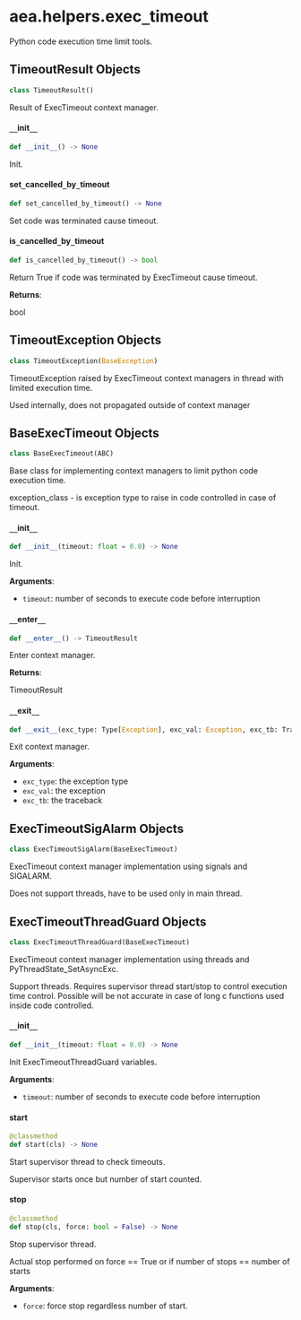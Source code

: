 <a id="aea.helpers.exec_timeout"></a>

# aea.helpers.exec`_`timeout

Python code execution time limit tools.

<a id="aea.helpers.exec_timeout.TimeoutResult"></a>

## TimeoutResult Objects

```python
class TimeoutResult()
```

Result of ExecTimeout context manager.

<a id="aea.helpers.exec_timeout.TimeoutResult.__init__"></a>

#### `__`init`__`

```python
def __init__() -> None
```

Init.

<a id="aea.helpers.exec_timeout.TimeoutResult.set_cancelled_by_timeout"></a>

#### set`_`cancelled`_`by`_`timeout

```python
def set_cancelled_by_timeout() -> None
```

Set code was terminated cause timeout.

<a id="aea.helpers.exec_timeout.TimeoutResult.is_cancelled_by_timeout"></a>

#### is`_`cancelled`_`by`_`timeout

```python
def is_cancelled_by_timeout() -> bool
```

Return True if code was terminated by ExecTimeout cause timeout.

**Returns**:

bool

<a id="aea.helpers.exec_timeout.TimeoutException"></a>

## TimeoutException Objects

```python
class TimeoutException(BaseException)
```

TimeoutException raised by ExecTimeout context managers in thread with limited execution time.

Used internally, does not propagated outside of context manager

<a id="aea.helpers.exec_timeout.BaseExecTimeout"></a>

## BaseExecTimeout Objects

```python
class BaseExecTimeout(ABC)
```

Base class for implementing context managers to limit python code execution time.

exception_class - is exception type to raise in code controlled in case of timeout.

<a id="aea.helpers.exec_timeout.BaseExecTimeout.__init__"></a>

#### `__`init`__`

```python
def __init__(timeout: float = 0.0) -> None
```

Init.

**Arguments**:

- `timeout`: number of seconds to execute code before interruption

<a id="aea.helpers.exec_timeout.BaseExecTimeout.__enter__"></a>

#### `__`enter`__`

```python
def __enter__() -> TimeoutResult
```

Enter context manager.

**Returns**:

TimeoutResult

<a id="aea.helpers.exec_timeout.BaseExecTimeout.__exit__"></a>

#### `__`exit`__`

```python
def __exit__(exc_type: Type[Exception], exc_val: Exception, exc_tb: TracebackType) -> None
```

Exit context manager.

**Arguments**:

- `exc_type`: the exception type
- `exc_val`: the exception
- `exc_tb`: the traceback

<a id="aea.helpers.exec_timeout.ExecTimeoutSigAlarm"></a>

## ExecTimeoutSigAlarm Objects

```python
class ExecTimeoutSigAlarm(BaseExecTimeout)
```

ExecTimeout context manager implementation using signals and SIGALARM.

Does not support threads, have to be used only in main thread.

<a id="aea.helpers.exec_timeout.ExecTimeoutThreadGuard"></a>

## ExecTimeoutThreadGuard Objects

```python
class ExecTimeoutThreadGuard(BaseExecTimeout)
```

ExecTimeout context manager implementation using threads and PyThreadState_SetAsyncExc.

Support threads.
Requires supervisor thread start/stop to control execution time control.
Possible will be not accurate in case of long c functions used inside code controlled.

<a id="aea.helpers.exec_timeout.ExecTimeoutThreadGuard.__init__"></a>

#### `__`init`__`

```python
def __init__(timeout: float = 0.0) -> None
```

Init ExecTimeoutThreadGuard variables.

**Arguments**:

- `timeout`: number of seconds to execute code before interruption

<a id="aea.helpers.exec_timeout.ExecTimeoutThreadGuard.start"></a>

#### start

```python
@classmethod
def start(cls) -> None
```

Start supervisor thread to check timeouts.

Supervisor starts once but number of start counted.

<a id="aea.helpers.exec_timeout.ExecTimeoutThreadGuard.stop"></a>

#### stop

```python
@classmethod
def stop(cls, force: bool = False) -> None
```

Stop supervisor thread.

Actual stop performed on force == True or if  number of stops == number of starts

**Arguments**:

- `force`: force stop regardless number of start.

